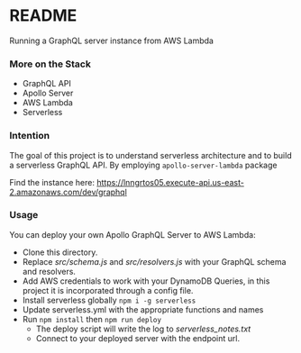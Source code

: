 # README #

Running a GraphQL server instance from AWS Lambda

### More on the Stack ###

* GraphQL API
* Apollo Server
* AWS Lambda
* Serverless

### Intention ###

The goal of this project is to understand serverless architecture and to build a serverless GraphQL API. By employing `apollo-server-lambda` package 

Find the instance here: https://lnngrtos05.execute-api.us-east-2.amazonaws.com/dev/graphql

### Usage ###
You can deploy your own Apollo GraphQL Server to AWS Lambda:
* Clone this directory.
* Replace _src/schema.js_ and _src/resolvers.js_ with your GraphQL schema and resolvers.
* Add AWS credentials to work with your DynamoDB Queries, in this project it is incorporated through a config file.
* Install serverless globally `npm i -g serverless`
* Update serverless.yml with the appropriate functions and names
* Run `npm install` then `npm run deploy`
  * The deploy script will write the log to *serverless_notes.txt*
  * Connect to your deployed server with the endpoint url.
